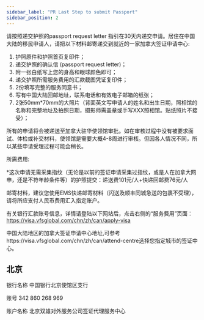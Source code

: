 ```yaml
---
sidebar_label: "PR Last Step to submit Passport"
sidebar_position: 2
---
```

请按照递交护照的passport request letter 指引在30天内递交申请。居住在中国大陆的移民申请人，请把以下材料邮寄递交到就近的一家加拿大签证申请中心:


1. 护照原件和护照首页复印件；
2. 递交护照的确认信 (passport request letter)；
3. 附一张白纸写上您的身高和眼球颜色即可；
4. 递交护照所需服务费用的汇款截图凭证复印件；
5. 2份填写完整的服务同意书；
6. 写有中国大陆回邮地址，联系电话和有效电子邮箱的纸张；
7. 2张50mm*70mm的大照片（背面英文写申请人的姓名和出生日期，照相馆的名称和完整地址及拍照日期，摄影师需盖章或手写XXX照相馆。贴纸照片不接受）；

所有的申请将会被递送至加拿大驻华使领馆审批。如在审核过程中没有被要求面试、体检或补交材料，使领馆是需要大概4-8周进行审核。但因各人情况不同，所以某些申请受理过程可能会稍长。

所需费用:

*这次申请无需采集指纹（无论是以前的签证申请采集过指纹，或是人在加拿大网申，还是不符年龄条件等）的护照提交：递送费101元/人+快递回邮费76元/人


邮寄材料，建议您使用EMS快递邮寄材料（闪送及顺丰同城急送的包裹不受理），请将所应支付人民币费用汇入指定账户。

有关银行汇款账号信息，详情请登陆以下网站后，点击右侧的“服务费用”页面：https://visa.vfsglobal.com/chn/zh/can/apply-visa

中国大陆地区的加拿大签证申请中心地址,可参考https://visa.vfsglobal.com/chn/zh/can/attend-centre选择您指定城市的签证中心。

## 北京

银行名称 中国银行北京使馆区支行

账号 342 860 268 969

账户名称 北京双雄对外服务公司签证代理服务中心